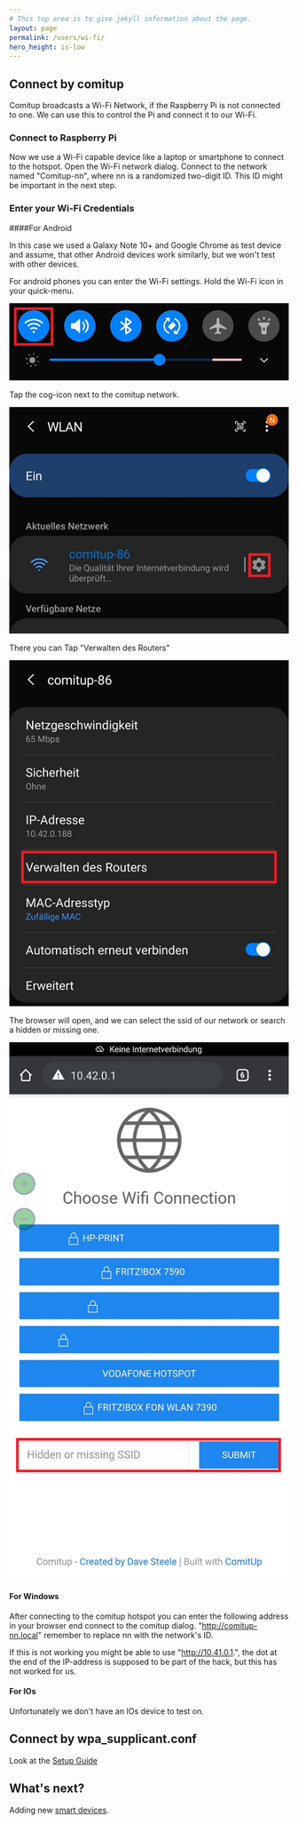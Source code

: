 ```yaml
---
# This top area is to give jekyll information about the page.
layout: page
permalink: /users/wi-fi/
hero_height: is-low
---
```


## Connect by comitup

Comitup broadcasts a Wi-Fi Network, if the Raspberry Pi is not connected to one. We can use this to control the Pi and 
 connect it to our Wi-Fi.

### Connect to Raspberry Pi

Now we use a Wi-Fi capable device like a laptop or smartphone to connect to the hotspot. Open the Wi-Fi network dialog.
    Connect to the network named "Comitup-nn", where nn is a randomized two-digit ID. This ID might be important in the next
    step.

### Enter your Wi-Fi Credentials

####For Android  

In this case we used a Galaxy Note 10+ and Google Chrome as test device and assume, that other Android devices work
    similarly, but we won't test with other devices.

For android phones you can enter the Wi-Fi settings. Hold the Wi-Fi icon in your quick-menu.

![](../../assets/comitup-connect-android-1.png)

Tap the cog-icon next to the comitup network.

![](../../assets/comitup-connect-android-2.png)

There you can Tap "Verwalten des Routers"

![](../../assets/comitup-connect-android-3.png)

The browser will open, and we can select the ssid of our network or search a hidden or missing one.

![](../../assets/comitup-connect-android-4.png)

#### For Windows

After connecting to the comitup hotspot you can enter the following address in your browser end connect to the comitup dialog.
    "http://comitup-nn.local" remember to replace nn with the network's ID.

If this is not working you might be able to use "http://10.41.0.1.", the dot at the end of the IP-address is supposed
    to be part of the hack, but this has not worked for us.

#### For IOs

Unfortunately we don't have an IOs device to test on.


## Connect by wpa_supplicant.conf

Look at the [Setup Guide](../setup.md)

## What's next?

Adding new [smart devices](./adding-devices.md).